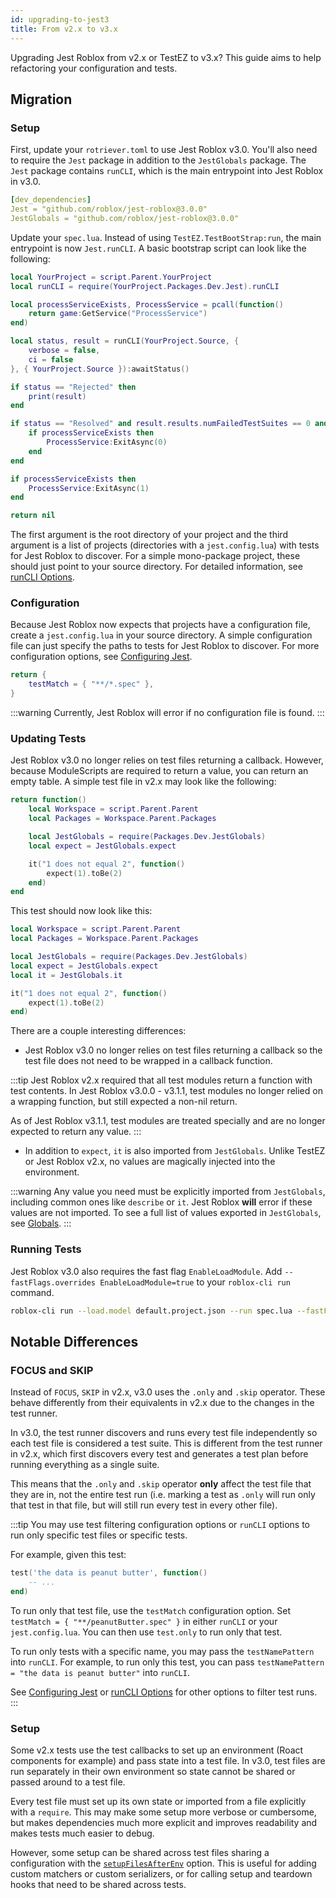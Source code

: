```yaml
---
id: upgrading-to-jest3
title: From v2.x to v3.x
---
```


Upgrading Jest Roblox from v2.x or TestEZ to v3.x? This guide aims to help refactoring your configuration and tests.

## Migration

### Setup

First, update your `rotriever.toml` to use Jest Roblox v3.0. You'll also need to require the `Jest` package in addition to the `JestGlobals` package. The `Jest` package contains `runCLI`, which is the main entrypoint into Jest Roblox in v3.0.

```yaml title="rotriever.toml"
[dev_dependencies]
Jest = "github.com/roblox/jest-roblox@3.0.0"
JestGlobals = "github.com/roblox/jest-roblox@3.0.0"
```

Update your `spec.lua`. Instead of using `TestEZ.TestBootStrap:run`, the main entrypoint is now `Jest.runCLI`. A basic bootstrap script can look like the following:
```lua title="spec.lua"
local YourProject = script.Parent.YourProject
local runCLI = require(YourProject.Packages.Dev.Jest).runCLI

local processServiceExists, ProcessService = pcall(function()
	return game:GetService("ProcessService")
end)

local status, result = runCLI(YourProject.Source, {
	verbose = false,
	ci = false
}, { YourProject.Source }):awaitStatus()

if status == "Rejected" then
	print(result)
end

if status == "Resolved" and result.results.numFailedTestSuites == 0 and result.results.numFailedTests == 0 then
	if processServiceExists then
		ProcessService:ExitAsync(0)
	end
end

if processServiceExists then
	ProcessService:ExitAsync(1)
end

return nil
```

The first argument is the root directory of your project and the third argument is a list of projects (directories with a `jest.config.lua`) with tests for Jest Roblox to discover. For a simple mono-package project, these should just point to your source directory. For detailed information, see [runCLI Options](cli).

### Configuration

Because Jest Roblox now expects that projects have a configuration file, create a `jest.config.lua` in your source directory. A simple configuration file can just specify the paths to tests for Jest Roblox to discover. For more configuration options, see [Configuring Jest](configuration).

```lua title="jest.config.lua"
return {
	testMatch = { "**/*.spec" },
}
```

:::warning
Currently, Jest Roblox will error if no configuration file is found.
:::

### Updating Tests
Jest Roblox v3.0 no longer relies on test files returning a callback. However, because ModuleScripts are required to return a value, you can return an empty table.
A simple test file in v2.x may look like the following:
```lua title="test.spec.lua"
return function()
	local Workspace = script.Parent.Parent
	local Packages = Workspace.Parent.Packages

	local JestGlobals = require(Packages.Dev.JestGlobals)
	local expect = JestGlobals.expect

	it("1 does not equal 2", function()
		expect(1).toBe(2)
	end)
end
```

This test should now look like this:

```lua title="test.spec.lua"
local Workspace = script.Parent.Parent
local Packages = Workspace.Parent.Packages

local JestGlobals = require(Packages.Dev.JestGlobals)
local expect = JestGlobals.expect
local it = JestGlobals.it

it("1 does not equal 2", function()
	expect(1).toBe(2)
end)
```

There are a couple interesting differences:
* Jest Roblox v3.0 no longer relies on test files returning a callback so the test file does not need to be wrapped in a callback function.

:::tip
Jest Roblox v2.x required that all test modules return a function with test contents. In Jest Roblox v3.0.0 - v3.1.1, test modules no longer relied on a wrapping function, but still expected a non-nil return.

As of Jest Roblox v3.1.1, test modules are treated specially and are no longer expected to return any value.
:::

* In addition to `expect`, `it` is also imported from `JestGlobals`. Unlike TestEZ or Jest Roblox v2.x, no values are magically injected into the environment. 

:::warning
Any value you need must be explicitly imported from `JestGlobals`, including common ones like `describe` or `it`. Jest Roblox **will** error if these values are not imported. To see a full list of values exported in `JestGlobals`, see [Globals](api).
:::

### Running Tests
Jest Roblox v3.0 also requires the fast flag `EnableLoadModule`. Add `--fastFlags.overrides EnableLoadModule=true` to your `roblox-cli run` command.

```bash
roblox-cli run --load.model default.project.json --run spec.lua --fastFlags.allOnLuau  --fastFlags.overrides EnableLoadModule=true
```

## Notable Differences

### FOCUS and SKIP
Instead of `FOCUS`, `SKIP` in v2.x, v3.0 uses the `.only` and `.skip` operator. These behave differently from their equivalents in v2.x due to the changes in the test runner.

In v3.0, the test runner discovers and runs every test file independently so each test file is considered a test suite. This is different from the test runner in v2.x, which first discovers every test and generates a test plan before running everything as a single suite.

This means that the `.only` and `.skip` operator **only** affect the test file that they are in, not the entire test run (i.e. marking a test as `.only` will run only that test in that file, but will still run every test in every other file).

:::tip
You may use test filtering configuration options or `runCLI` options to run only specific test files or specific tests.

For example, given this test:
```lua title="peanutButter.spec.lua"
test('the data is peanut butter', function()
    -- ...
end)
```

To run only that test file, use the `testMatch` configuration option. Set `testMatch = { "**/peanutButter.spec" }` in either `runCLI` or your `jest.config.lua`. You can then use `test.only` to run only that test.

To run only tests with a specific name, you may pass the `testNamePattern` into `runCLI`. For example, to run only this test, you can pass `testNamePattern = "the data is peanut butter"` into `runCLI`.

See [Configuring Jest](configuration) or [runCLI Options](cli) for other options to filter test runs.
:::

### Setup
Some v2.x tests use the test callbacks to set up an environment (Roact components for example) and pass state into a test file. In v3.0, test files are run separately in their own environment so state cannot be shared or passed around to a test file.

Every test file must set up its own state or imported from a file explicitly with a `require`. This may make some setup more verbose or cumbersome, but makes dependencies much more explicit and improves readability and makes tests much easier to debug.

However, some setup can be shared across test files sharing a configuration with the [`setupFilesAfterEnv`](configuration#setupfilesafterenv-arraymodulescript) option. This is useful for adding custom matchers or custom serializers, or for calling setup and teardown hooks that need to be shared across tests.
